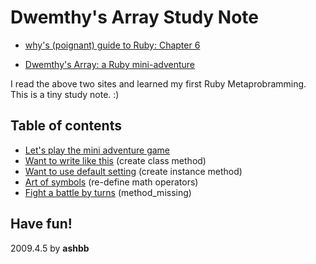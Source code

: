 Dwemthy's Array Study Note
==========================

- [why's (poignant) guide to Ruby: Chapter 6](http://poignantguide.net/ruby/chapter-6.html)

- [Dwemthy's Array: a Ruby mini-adventure](http://poignantguide.net/dwemthy/)

I read the above two sites and learned my first Ruby Metaprobramming. This is a tiny study note. :)

Table of contents
-----------------
- [Let's play the mini adventure game](http://github.com/ashbb/dwemthys_array_study_note/tree/master/notes/Let_s_play_the_mini_adventure_game.md)
- [Want to write like this](http://github.com/ashbb/dwemthys_array_study_note/tree/master/notes/Want_to_write_like_this.md) (create class method)
- [Want to use default setting](http://github.com/ashbb/dwemthys_array_study_note/tree/master/notes/Want_to_use_default_setting.md) (create instance method)
- [Art of symbols](http://github.com/ashbb/dwemthys_array_study_note/tree/master/notes/Art_of_symbols.md) (re-define math operators)
- [Fight a battle by turns](http://github.com/ashbb/dwemthys_array_study_note/tree/master/notes/Fight_a_battle_by_turns.md) (method_missing)

Have fun!
---------
2009.4.5 by **ashbb**

